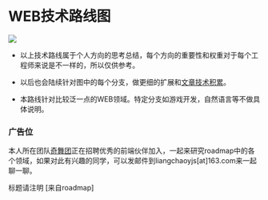 # WEB技术路线图
![](https://raw.githubusercontent.com/LC2010/roadmap/master/roadmap.png)

* 以上技术路线属于个人方向的思考总结，每个方向的重要性和权重对于每个工程师来说是不一样的，所以仅供参考。

* 以后也会陆续针对图中的每个分支，做更细的扩展和[文章技术积累](https://github.com/LC2010/roadmap/issues)。

* 本路线针对比较泛一点的WEB领域。特定分支如游戏开发，自然语言等不做具体说明。

### 广告位

本人所在团队[奇舞团](http://www.75team.com/about)正在招聘优秀的前端伙伴加入，一起来研究roadmap中的各个领域，如果对此有兴趣的同学，可以发邮件到liangchaoyjs[at]163.com来一起聊一聊。

标题请注明 [来自roadmap]
